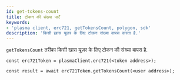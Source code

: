 ```yaml
---
id: get-tokens-count
title: टोकन की संख्या पाएँ
keywords:
- 'plasma client, erc721, getTokensCount, polygon, sdk'
description: 'किसी ख़ास यूज़र के लिए टोकन संख्या वापस करता है.'
---
```


`getTokensCount` तरीका किसी खास यूज़र के लिए टोकन की संख्या वापस है.

```
const erc721Token = plasmaClient.erc721(<token address>);

const result = await erc721Token.getTokensCount(<user address>);

```
